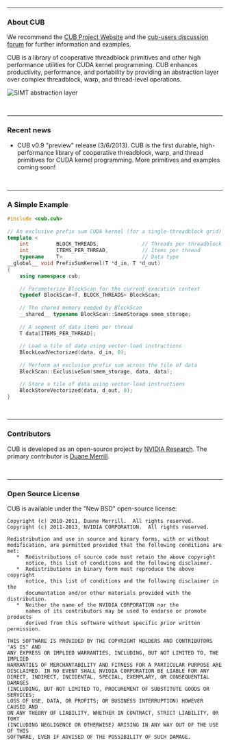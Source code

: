 <hr>
<h3>About CUB</h3>

We recommend the [CUB Project Website](http://nvlabs.github.com/CUB) and the [cub-users discussion forum](http://groups.google.com/group/cub-users) for further information and examples.

CUB is a library of cooperative threadblock primitives and other high performance
utilities for CUDA kernel programming.  CUB enhances productivity, performance, and portability by
providing an abstraction layer over complex threadblock, warp, and thread-level operations.

![SIMT abstraction layer](http://nvlabs.github.com/CUB/simt_abstraction.png)

<br><hr>
<h3>Recent news</h3>

- CUB v0.9 "preview" release (3/6/2013). CUB is the first durable, high-performance library of cooperative threadblock, warp, and thread primitives for CUDA kernel programming. More primitives and examples coming soon!

<br><hr>
<h3>A Simple Example</h3>

```C++
#include <cub.cuh>
 
// An exclusive prefix sum CUDA kernel (for a single-threadblock grid)
template <
    int         BLOCK_THREADS,              // Threads per threadblock
    int         ITEMS_PER_THREAD,           // Items per thread
    typename    T>                          // Data type
__global__ void PrefixSumKernel(T *d_in, T *d_out)
{
    using namespace cub;
 
    // Parameterize BlockScan for the current execution context
    typedef BlockScan<T, BLOCK_THREADS> BlockScan;
 
    // The shared memory needed by BlockScan
    __shared__ typename BlockScan::SmemStorage smem_storage;
 
    // A segment of data items per thread
    T data[ITEMS_PER_THREAD];
 
    // Load a tile of data using vector-load instructions
    BlockLoadVectorized(data, d_in, 0);
 
    // Perform an exclusive prefix sum across the tile of data
    BlockScan::ExclusiveSum(smem_storage, data, data);

    // Store a tile of data using vector-load instructions
    BlockStoreVectorized(data, d_out, 0);
}
```

<br><hr>
<h3>Contributors</h3>

CUB is developed as an open-source project by [NVIDIA Research](http://research.nvidia.com).  The primary contributor is [Duane Merrill](http://github.com/dumerrill).

<br><hr>
<h3>Open Source License</h3>

CUB is available under the "New BSD" open-source license:

```
Copyright (c) 2010-2011, Duane Merrill.  All rights reserved.
Copyright (c) 2011-2013, NVIDIA CORPORATION.  All rights reserved.

Redistribution and use in source and binary forms, with or without
modification, are permitted provided that the following conditions are met:
   *  Redistributions of source code must retain the above copyright
      notice, this list of conditions and the following disclaimer.
   *  Redistributions in binary form must reproduce the above copyright
      notice, this list of conditions and the following disclaimer in the
      documentation and/or other materials provided with the distribution.
   *  Neither the name of the NVIDIA CORPORATION nor the
      names of its contributors may be used to endorse or promote products
      derived from this software without specific prior written permission.

THIS SOFTWARE IS PROVIDED BY THE COPYRIGHT HOLDERS AND CONTRIBUTORS "AS IS" AND
ANY EXPRESS OR IMPLIED WARRANTIES, INCLUDING, BUT NOT LIMITED TO, THE IMPLIED
WARRANTIES OF MERCHANTABILITY AND FITNESS FOR A PARTICULAR PURPOSE ARE
DISCLAIMED. IN NO EVENT SHALL NVIDIA CORPORATION BE LIABLE FOR ANY
DIRECT, INDIRECT, INCIDENTAL, SPECIAL, EXEMPLARY, OR CONSEQUENTIAL DAMAGES
(INCLUDING, BUT NOT LIMITED TO, PROCUREMENT OF SUBSTITUTE GOODS OR SERVICES;
LOSS OF USE, DATA, OR PROFITS; OR BUSINESS INTERRUPTION) HOWEVER CAUSED AND
ON ANY THEORY OF LIABILITY, WHETHER IN CONTRACT, STRICT LIABILITY, OR TORT
(INCLUDING NEGLIGENCE OR OTHERWISE) ARISING IN ANY WAY OUT OF THE USE OF THIS
SOFTWARE, EVEN IF ADVISED OF THE POSSIBILITY OF SUCH DAMAGE.
```
